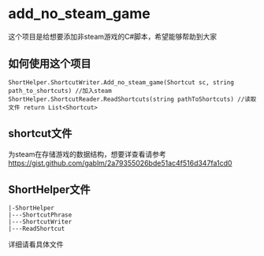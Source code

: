 # add_no_steam_game
这个项目是给想要添加非steam游戏的C#脚本，希望能够帮助到大家
## 如何使用这个项目
```
ShortHelper.ShortcutWriter.Add_no_steam_game(Shortcut sc, string path_to_shortcuts) //加入steam
ShortHelper.ShortcutReader.ReadShortcuts(string pathToShortcuts) //读取文件 return List<Shortcut>
```
##  shortcut文件
为steam在存储游戏的数据结构，想要详查看请参考 https://gist.github.com/gablm/2a79355026bde51ac4f516d347fa1cd0
##  ShortHelper文件
```
|-ShortHelper
|---ShortcutPhrase
|---ShortcutWriter
|---ReadShortcut

```

详细请看具体文件
